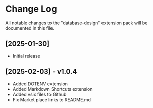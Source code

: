 # Change Log

All notable changes to the "database-design" extension pack will be documented in this file.

## [2025-01-30]

- Initial release

## [2025-02-03] - v1.0.4

- Added DOTENV extension
- Added Markdown Shortcuts extension
- Added vsix files to Github
- Fix Market place links to README.md